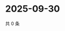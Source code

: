 # 2025-09-30

共 0 条

<!-- BEGIN ZHIHUVIDEO -->
<!-- 最后更新时间 Tue Sep 30 2025 04:12:28 GMT+0800 (China Standard Time) -->

<!-- END ZHIHUVIDEO -->
